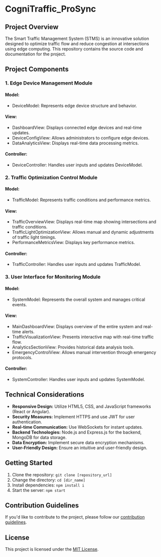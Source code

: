 # CogniTraffic_ProSync

## Project Overview

The Smart Traffic Management System (STMS) is an innovative solution designed to optimize traffic flow and reduce congestion at intersections using edge computing. This repository contains the source code and documentation for the project.

## Project Components

### 1. Edge Device Management Module

#### Model:
- DeviceModel: Represents edge device structure and behavior.

#### View:
- DashboardView: Displays connected edge devices and real-time updates.
- DeviceConfigView: Allows administrators to configure edge devices.
- DataAnalyticsView: Displays real-time data processing metrics.

#### Controller:
- DeviceController: Handles user inputs and updates DeviceModel.

### 2. Traffic Optimization Control Module

#### Model:
- TrafficModel: Represents traffic conditions and performance metrics.

#### View:
- TrafficOverviewView: Displays real-time map showing intersections and traffic conditions.
- TrafficLightOptimizationView: Allows manual and dynamic adjustments of traffic light timings.
- PerformanceMetricsView: Displays key performance metrics.

#### Controller:
- TrafficController: Handles user inputs and updates TrafficModel.

### 3. User Interface for Monitoring Module

#### Model:
- SystemModel: Represents the overall system and manages critical events.

#### View:
- MainDashboardView: Displays overview of the entire system and real-time alerts.
- TrafficVisualizationView: Presents interactive map with real-time traffic flow.
- AnalyticsSectionView: Provides historical data analysis tools.
- EmergencyControlView: Allows manual intervention through emergency protocols.

#### Controller:
- SystemController: Handles user inputs and updates SystemModel.

## Technical Considerations

- **Responsive Design:** Utilize HTML5, CSS, and JavaScript frameworks (React or Angular).
- **Security Measures:** Implement HTTPS and use JWT for user authentication.
- **Real-time Communication:** Use WebSockets for instant updates.
- **Backend Technologies:** Node.js and Express.js for the backend, MongoDB for data storage.
- **Data Encryption:** Implement secure data encryption mechanisms.
- **User-Friendly Design:** Ensure an intuitive and user-friendly design.

## Getting Started

1. Clone the repository: `git clone [repository_url]`
2. Change the directory: `cd [dir_name]`
3. Install dependencies: `npm install i`
4. Start the server: `npm start`

## Contribution Guidelines

If you'd like to contribute to the project, please follow our [contribution guidelines](CONTRIBUTING.md).

## License

This project is licensed under the [MIT License](LICENSE).

